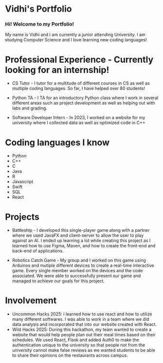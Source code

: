 # Vidhi's Portfolio

### Hi! Welcome to my Portfolio!
My name is Vidhi and I am currently a junior attending University. I am studying Computer Science and I love learning new coding languages!

# Professional Experience - Currently looking for an internship!
- CS Tutor - I tutor for a multitude of different courses in CS as well as multiple coding languages. So far, I have helped over 80 students!

- Python TA - I TA for an introductory Python class where I work in several different areas such as project development as well as helping out with labs and grading.

- Software Developer Intern - In 2023, I worked on a website for my university where I collected data as well as optimized code in C++
  
# Coding languages I know
- Python
- C++
- C
- Java
- R
- Javascript
- Swift
- SQL
- React

# Projects

- Battleship - I developed this single-player game along with a partner where we used JavaFX and client-server to allow the user to play against an AI. I ended up learning a lot while creating this project as I learned how to use Figma, Maven, and how to create the front-end and back-end of applications.
  
- Robotics Catch Game - My group and I worked on this game using Arduinos and mutiple different devices to create a real-time interactive game. Every single member worked on the devices and the code associated. We were able to successfully present our game and managed to achieve our goals for this project.

# Involvement

- Uncommon Hacks 2025: I learned how to use react and how to utilize many different softwares. I was able to work in a team where we did data analysis and incorporated that into our website created with React.
- Wild Hacks 2025: During this hackathon, my team wanted to create a website that would help people plan out their meal times based on their schedules. We used React, Flask and added Auth0 to make the authentication unique to the university so that people not from the university cannot make false reviews as we wanted students to be able to share their opinions on the restaurants across campus.
